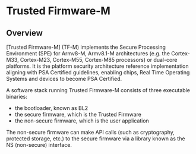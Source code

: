 # Trusted Firmware-M

## Overview

[Trusted Firmware-M] (TF-M) implements the Secure Processing Environment (SPE) for Armv8-M, Armv8.1-M architectures (e.g.
the Cortex-M33, Cortex-M23, Cortex-M55, Cortex-M85 processors) or dual-core platforms. It is the platform security
architecture reference implementation aligning with PSA Certified guidelines, enabling chips, Real Time Operating
Systems and devices to become PSA Certified.

A software stack running Trusted Firmware-M consists of three executable binaries:

* the bootloader, known as BL2
* the secure firmware, which is the Trusted Firmware
* the non-secure firmware, which is the user application

The non-secure firmware can make API calls (such as cryptography, protected storage, etc.) to the secure firmware via a
library known as the NS (non-secure) interface.
